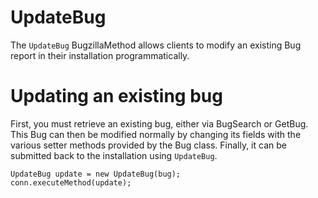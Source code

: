 # UpdateBug #

The `UpdateBug` BugzillaMethod allows clients to modify an existing Bug report in their installation programmatically.


# Updating an existing bug #

First, you must retrieve an existing bug, either via BugSearch or GetBug. This Bug can then be modified normally by changing its fields with the various setter methods provided by the Bug class. Finally, it can be submitted back to the installation using `UpdateBug`.

```
UpdateBug update = new UpdateBug(bug);
conn.executeMethod(update);
```